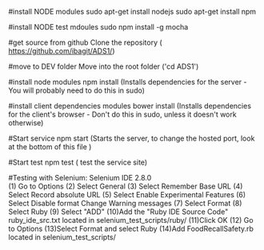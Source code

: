 #install NODE modules
sudo apt-get install nodejs
sudo apt-get install npm

#install NODE test mdoules
sudo npm install -g mocha

#get source from github
Clone the repository ( https://github.com/ibagit/ADS1/)

#move to DEV folder
Move into the root folder ('cd ADS1')

#install node modules
npm install (Installs dependencies for the server - You will probably need to do this in sudo)

#install client dependencies modules
bower install (Installs dependencies for the client's browser - Don't do this in sudo, unless it doesn't work otherwise)

#Start service
npm start (Starts the server, to change the hosted port, look at the bottom of this file )

#Start test
npm test ( test the service site)

#Testing with Selenium:
Selenium IDE 2.8.0<br/>
(1) Go to Options 
(2) Select General
(3) Select Remember Base URL
(4) Select Record absolute URL
(5) Select Enable Experimental Features
(6) Select Disable format Change Warning messages
(7) Select Format 
(8) Select Ruby
(9) Select "ADD"
(10)Add the "Ruby IDE Source Code" ruby_ide_src.txt located in selenium_test_scripts/ruby/
(11)Click OK 
(12) Go to Options 
(13)Select Format and select Ruby
(14)Add FoodRecallSafety.rb located in selenium_test_scripts/ 
